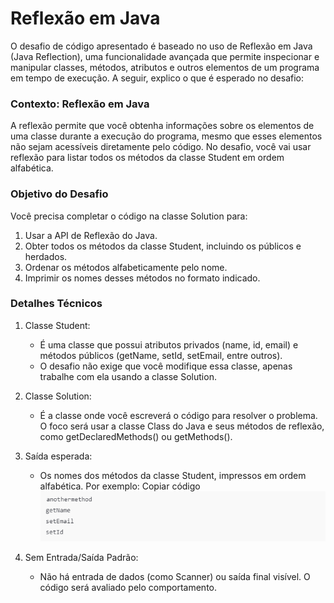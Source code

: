 # Reflexão em Java

O desafio de código apresentado é baseado no uso de Reflexão em Java (Java Reflection), uma funcionalidade avançada que permite inspecionar e manipular classes, métodos, atributos e outros elementos de um programa em tempo de execução. A seguir, explico o que é esperado no desafio:

### Contexto: Reflexão em Java
A reflexão permite que você obtenha informações sobre os elementos de uma classe durante a execução do programa, mesmo que esses elementos não sejam acessíveis diretamente pelo código. No desafio, você vai usar reflexão para listar todos os métodos da classe Student em ordem alfabética.

### Objetivo do Desafio
Você precisa completar o código na classe Solution para:
1. Usar a API de Reflexão do Java.
2. Obter todos os métodos da classe Student, incluindo os públicos e herdados.
3. Ordenar os métodos alfabeticamente pelo nome.
4. Imprimir os nomes desses métodos no formato indicado.

### Detalhes Técnicos
1. Classe Student:
   * É uma classe que possui atributos privados (name, id, email) e métodos públicos (getName, setId, setEmail, entre outros).
   * O desafio não exige que você modifique essa classe, apenas trabalhe com ela usando a classe Solution.
  
2. Classe Solution:
   * É a classe onde você escreverá o código para resolver o problema. O foco será usar a classe Class do Java e seus métodos de reflexão, como getDeclaredMethods() ou getMethods().
  
3. Saída esperada:
   * Os nomes dos métodos da classe Student, impressos em ordem alfabética. Por exemplo:
Copiar código\
![imagens/img1.png](imagens/img1.png)

4. Sem Entrada/Saída Padrão:
   * Não há entrada de dados (como Scanner) ou saída final visível. O código será avaliado pelo comportamento.


